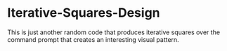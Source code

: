 # Iterative-Squares-Design

This is just another random code that produces iterative squares over the command prompt that creates an interesting visual pattern. 

